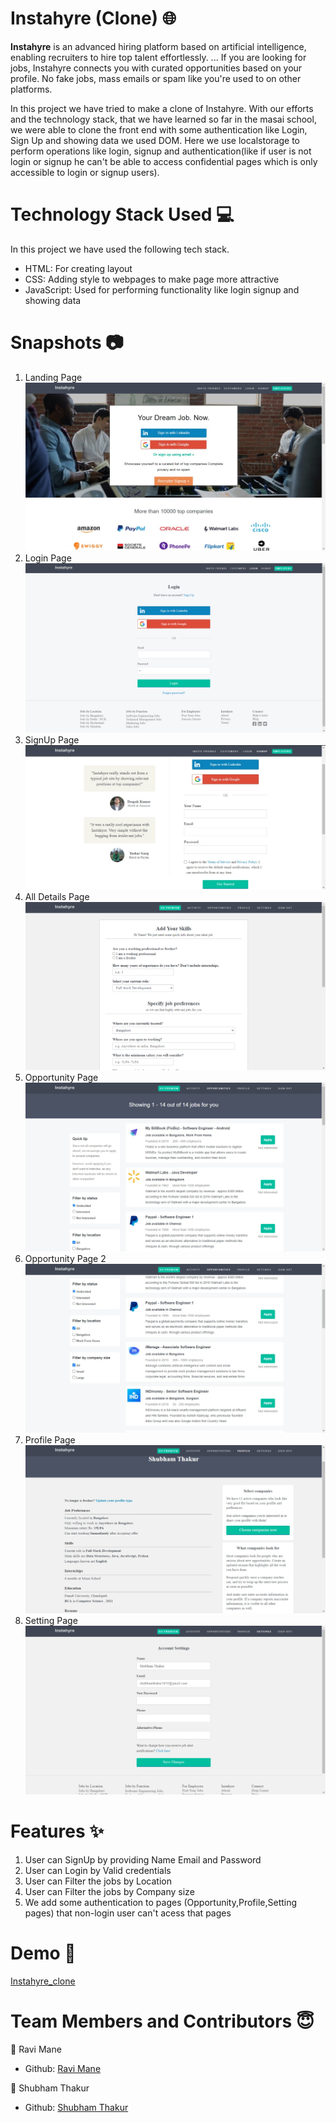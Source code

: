 # Instahyre (Clone) 🌐

**Instahyre** is an advanced hiring platform based on artificial intelligence, enabling recruiters to hire top talent effortlessly. ... If you are looking for jobs, Instahyre connects you with curated opportunities based on your profile. No fake jobs, mass emails or spam like you're used to on other platforms.

In this project we have tried to make a clone of Instahyre. With our efforts and the technology stack, that we have learned so far in the masai school, we were able to clone the front end with some authentication like Login, Sign Up and showing data we used DOM.
Here we use localstorage to perform operations like login, signup and authentication(like if user is not login or signup he can't be able to access confidential pages which is only accessible to login or signup users).

# Technology Stack Used 💻

In this project we have used the following tech stack.

- HTML: For creating layout
- CSS: Adding style to webpages to make page more attractive
- JavaScript: Used for performing functionality like login signup and showing data

# Snapshots 📷

1. Landing Page
   ![Landing Page](https://github.com/ShubhamThakur139/InstahyreClone/blob/master/READMEimages/landingPage.jpg)
2. Login Page
   ![Login Page](https://github.com/ShubhamThakur139/InstahyreClone/blob/master/READMEimages/LogInPage.png)
3. SignUp Page
   ![Sign Up Page](https://github.com/ShubhamThakur139/InstahyreClone/blob/master/READMEimages/SignUpPage.jpeg)
4. All Details Page
   ![All Details Page](https://github.com/ShubhamThakur139/InstahyreClone/blob/master/READMEimages/all_details.png)
5. Opportunity Page
   ![Opportunity Page 1](https://github.com/ShubhamThakur139/InstahyreClone/blob/master/READMEimages/opportunitiesPage1.jpg)
6. Opportunity Page 2
   ![Opportunity Page 2](https://github.com/ShubhamThakur139/InstahyreClone/blob/master/READMEimages/opportunitiesPage2.jpg)
7. Profile Page
   ![Profile Page](https://github.com/ShubhamThakur139/InstahyreClone/blob/master/READMEimages/ProfilePage.jpg)
8. Setting Page
   ![Setting Page](https://github.com/ShubhamThakur139/InstahyreClone/blob/master/READMEimages/SettingPage.jpg)

# Features ✨

1. User can SignUp by providing Name Email and Password
2. User can Login by Valid credentials
3. User can Filter the jobs by Location
4. User can Filter the jobs by Company size
5. We add some authentication to pages (Opportunity,Profile,Setting pages) that non-login user can't acess that pages

# Demo 🎥

[Instahyre_clone](https://drive.google.com/file/d/11ZEXHHBqU_1_lOTvNZgVWXOFPLrqggxt/view)

# Team Members and Contributors 😇

👤 Ravi Mane

- Github: [Ravi Mane](https://github.com/meravimane)

👤 Shubham Thakur

- Github: [Shubham Thakur](https://github.com/ShubhamThakur139)

